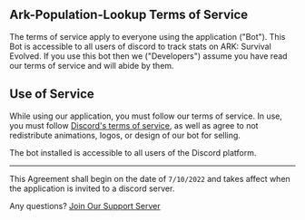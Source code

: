 ## Ark-Population-Lookup Terms of Service

The terms of service apply to everyone using the application ("Bot"). This Bot is accessible to all users of discord to track stats on ARK: Survival Evolved. If you use this bot then we ("Developers") assume you have read our terms of service and will abide by them.

## Use of Service

While using our application, you must follow our terms of service. In use, you must follow [Discord's terms of service](https://discord.com/terms), as well as agree to not redistribute animations, logos, or design of our bot for selling. 

The bot installed is accessible to all users of the Discord platform.

__________________________________________________
This Agreement shall begin on the date of `7/10/2022` and takes affect when the application is invited to a discord server.

Any questions? [Join Our Support Server](https://discord.gg/nCuavQDMFh)
